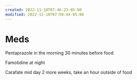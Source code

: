 ```yaml
---
created: 2022-11-18T07:46:23-05:00
modified: 2022-11-18T07:50:44-05:00
---
```


# Meds

Pentaprazole in the morning
  30 minutes before food

Famotidine at night

Carafate mid day
  2 more weeks, take an hour outside of food
